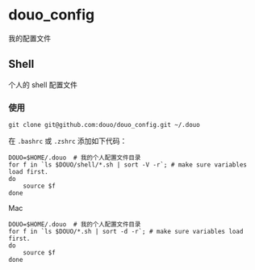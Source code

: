 # douo_config

我的配置文件

## Shell

个人的 shell 配置文件

### 使用

```shell
git clone git@github.com:douo/douo_config.git ~/.douo 
```

在 `.bashrc` 或 `.zshrc` 添加如下代码：

```shell
DOUO=$HOME/.douo  # 我的个人配置文件目录
for f in `ls $DOUO/shell/*.sh | sort -V -r`; # make sure variables load first.
do
    source $f
done
```

Mac 

```shell
DOUO=$HOME/.douo  # 我的个人配置文件目录
for f in `ls $DOUO/*.sh | sort -d -r`; # make sure variables load first.
do
    source $f
done
```

